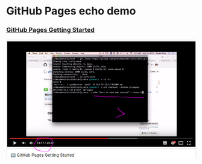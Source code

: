 # GitHub Pages echo demo


### [GitHub Pages Getting Started](https://www.youtube.com/watch?annotation_id=annotation_3064644209&feature=iv&src_vid=2MsN8gpT6jY&v=RaKX4A5EiQo)

![echo.PNG](./images/echo.PNG)
